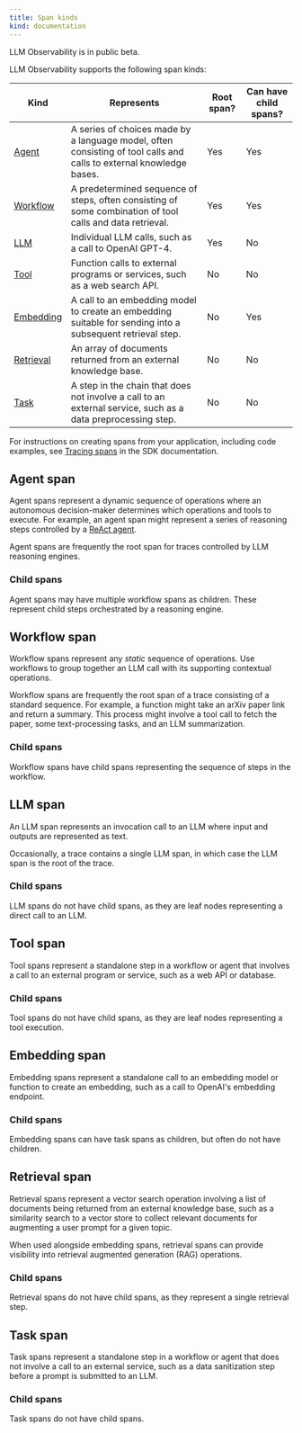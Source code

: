 ```yaml
---
title: Span kinds
kind: documentation
---
```


<div class="alert alert-info">LLM Observability is in public beta.</a></div>

LLM Observability supports the following span kinds:

| Kind      | Represents   | Root span?   | Can have child spans? |
|-----------|--------------|--------------|-------------|
| [Agent](#agent-span)     | A series of choices made by a language model, often consisting of tool calls and calls to external knowledge bases. | Yes | Yes  |
| [Workflow](#workflow-span)  | A predetermined sequence of steps, often consisting of some combination of tool calls and data retrieval. | Yes | Yes |
| [LLM](#llm-span)      | Individual LLM calls, such as a call to OpenAI GPT-4. | Yes | No |
| [Tool](#tool-span)      | Function calls to external programs or services, such as a web search API. | No | No |
| [Embedding](#embedding-span) | A call to an embedding model to create an embedding suitable for sending into a subsequent retrieval step. | No  | Yes |
| [Retrieval](#retrieval-span) | An array of documents returned from an external knowledge base. | No | No | 
| [Task](#task-span)      | A step in the chain that does not involve a call to an external service, such as a data preprocessing step. | No | No |

For instructions on creating spans from your application, including code examples, see [Tracing spans][2] in the SDK documentation.

## Agent span

Agent spans represent a dynamic sequence of operations where an autonomous decision-maker determines which operations and tools to execute. For example, an agent span might represent a series of reasoning steps controlled by a [ReAct agent][1].

Agent spans are frequently the root span for traces controlled by LLM reasoning engines.

### Child spans

Agent spans may have multiple workflow spans as children. These represent child steps orchestrated by a reasoning engine.

## Workflow span

Workflow spans represent any *static* sequence of operations. Use workflows to group together an LLM call with its supporting contextual operations.

Workflow spans are frequently the root span of a trace consisting of a standard sequence. For example, a function might take an arXiv paper link and return a summary. This process might involve a tool call to fetch the paper, some text-processing tasks, and an LLM summarization.

### Child spans

Workflow spans have child spans representing the sequence of steps in the workflow.

## LLM span

An LLM span represents an invocation call to an LLM where input and outputs are represented as text.

Occasionally, a trace contains a single LLM span, in which case the LLM span is the root of the trace.

### Child spans

LLM spans do not have child spans, as they are leaf nodes representing a direct call to an LLM.

## Tool span

Tool spans represent a standalone step in a workflow or agent that involves a call to an external program or service, such as a web API or database.

### Child spans

Tool spans do not have child spans, as they are leaf nodes representing a tool execution.

## Embedding span

Embedding spans represent a standalone call to an embedding model or function to create an embedding, such as a call to OpenAI's embedding endpoint.

### Child spans

Embedding spans can have task spans as children, but often do not have children.

## Retrieval span

Retrieval spans represent a vector search operation involving a list of documents being returned from an external knowledge base, such as a similarity search to a vector store to collect relevant documents for augmenting a user prompt for a given topic.

When used alongside embedding spans, retrieval spans can provide visibility into retrieval augmented generation (RAG) operations.

### Child spans

Retrieval spans do not have child spans, as they represent a single retrieval step.

## Task span

Task spans represent a standalone step in a workflow or agent that does not involve a call to an external service, such as a data sanitization step before a prompt is submitted to an LLM.

### Child spans

Task spans do not have child spans.

[1]: https://react-lm.github.io/
[2]: /tracing/llm_observability/sdk/?tab=model#tracing-spans
